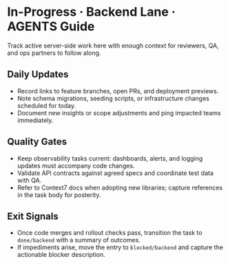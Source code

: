 # In-Progress · Backend Lane · AGENTS Guide

Track active server-side work here with enough context for reviewers, QA, and ops partners to follow along.

## Daily Updates
- Record links to feature branches, open PRs, and deployment previews.
- Note schema migrations, seeding scripts, or infrastructure changes scheduled for today.
- Document new insights or scope adjustments and ping impacted teams immediately.

## Quality Gates
- Keep observability tasks current: dashboards, alerts, and logging updates must accompany code changes.
- Validate API contracts against agreed specs and coordinate test data with QA.
- Refer to Context7 docs when adopting new libraries; capture references in the task body for posterity.

## Exit Signals
- Once code merges and rollout checks pass, transition the task to `done/backend` with a summary of outcomes.
- If impediments arise, move the entry to `blocked/backend` and capture the actionable blocker description.
